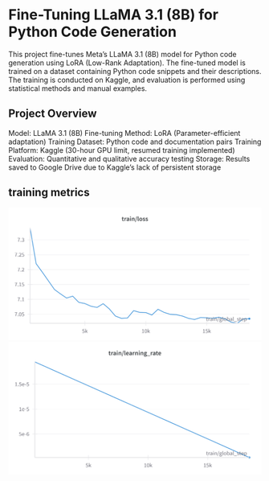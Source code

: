 # Fine-Tuning LLaMA 3.1 (8B) for Python Code Generation
This project fine-tunes Meta’s LLaMA 3.1 (8B) model for Python code generation using LoRA (Low-Rank Adaptation). The fine-tuned model is trained on a dataset containing Python code snippets and their descriptions. The training is conducted on Kaggle, and evaluation is performed using statistical methods and manual examples.

## Project Overview
Model: LLaMA 3.1 (8B)
Fine-tuning Method: LoRA (Parameter-efficient adaptation)
Training Dataset: Python code and documentation pairs
Training Platform: Kaggle (30-hour GPU limit, resumed training implemented)
Evaluation: Quantitative and qualitative accuracy testing
Storage: Results saved to Google Drive due to Kaggle’s lack of persistent storage

## training metrics
![training loss](https://github.com/sagarhv001/coding-llm-fine-tuning/blob/main/W%26B_train_loss.png)
![learning rate](https://github.com/sagarhv001/coding-llm-fine-tuning/blob/main/W%26B%20learning_rate.png)

